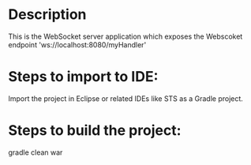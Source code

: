 Description 
==========
This is the WebSocket server application which exposes the Webscoket endpoint 'ws://localhost:8080/myHandler' 


Steps to import to IDE:
======================
Import the project in Eclipse or related IDEs like STS as a Gradle project.


Steps to build the project:
=========================
gradle clean war

